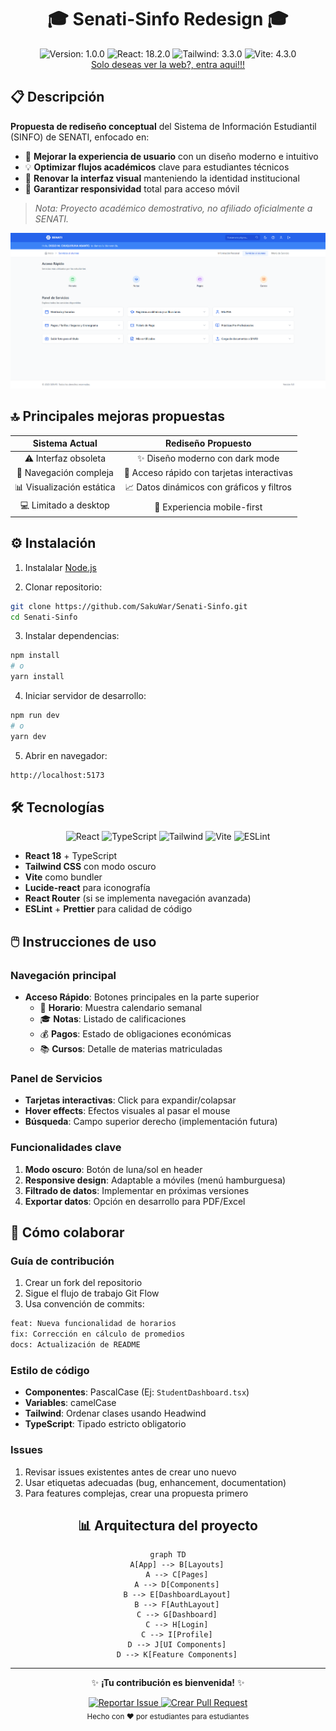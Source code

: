 <div align="center">

# 🎓 Senati-Sinfo Redesign 🎓

<img src="https://img.shields.io/badge/Version-1.0.0-blue" alt="Version: 1.0.0">
<img src="https://img.shields.io/badge/React-18.2.0-61dafb" alt="React: 18.2.0">
<img src="https://img.shields.io/badge/Tailwind-3.3.0-38bdf8" alt="Tailwind: 3.3.0">
<img src="https://img.shields.io/badge/Vite-4.3.0-646cff" alt="Vite: 4.3.0">

</div>

<div align="center">
<a href="https://sakuwar.github.io/Senati-Sinfo/" target="_blank">Solo deseas ver la web?, entra aqui!!!</a>
</div>

## 📋 Descripción 

**Propuesta de rediseño conceptual** del Sistema de Información Estudiantil (SINFO) de SENATI, enfocado en:

- 🚀 **Mejorar la experiencia de usuario** con un diseño moderno e intuitivo  
- 💡 **Optimizar flujos académicos** clave para estudiantes técnicos  
- 🎨 **Renovar la interfaz visual** manteniendo la identidad institucional  
- 📱 **Garantizar responsividad** total para acceso móvil  

> *Nota: Proyecto académico demostrativo, no afiliado oficialmente a SENATI.*

<div align="center">
  <img src="Screenshot 2025-04-28 115704.png" alt="Vista previa del dashboard">
</div>

## 🔝 Principales mejoras propuestas 

<table>
  <thead>
    <tr>
      <th align="center">Sistema Actual</th>
      <th align="center">Rediseño Propuesto</th>
    </tr>
  </thead>
  <tbody>
    <tr>
      <td align="center">⚠️ Interfaz obsoleta</td>
      <td align="center">✨ Diseño moderno con dark mode</td>
    </tr>
    <tr>
      <td align="center">🔄 Navegación compleja</td>
      <td align="center">🎯 Acceso rápido con tarjetas interactivas</td>
    </tr>
    <tr>
      <td align="center">📊 Visualización estática</td>
      <td align="center">📈 Datos dinámicos con gráficos y filtros</td>
    </tr>
    <tr>
      <td align="center">💻 Limitado a desktop</td>
      <td align="center">📱 Experiencia mobile-first</td>
    </tr>
  </tbody>
</table>

## ⚙️ Instalación 
1. Instalalar <a href="https://nodejs.org/es" target="_blank">Node.js</a>

2. Clonar repositorio:
```bash
git clone https://github.com/SakuWar/Senati-Sinfo.git
cd Senati-Sinfo
```

3. Instalar dependencias:
```bash
npm install
# o
yarn install
```

4. Iniciar servidor de desarrollo:
```bash
npm run dev
# o
yarn dev
```

5. Abrir en navegador:
```bash
http://localhost:5173
```

## 🛠️ Tecnologías 

<div align="center">
  <img src="https://img.shields.io/badge/React-20232A?style=for-the-badge&logo=react&logoColor=61DAFB" alt="React">
  <img src="https://img.shields.io/badge/TypeScript-007ACC?style=for-the-badge&logo=typescript&logoColor=white" alt="TypeScript">
  <img src="https://img.shields.io/badge/Tailwind_CSS-38B2AC?style=for-the-badge&logo=tailwind-css&logoColor=white" alt="Tailwind">
  <img src="https://img.shields.io/badge/Vite-B73BFE?style=for-the-badge&logo=vite&logoColor=FFD62E" alt="Vite">
  <img src="https://img.shields.io/badge/ESLint-4B3263?style=for-the-badge&logo=eslint&logoColor=white" alt="ESLint">
</div>

* **React 18** + TypeScript
* **Tailwind CSS** con modo oscuro
* **Vite** como bundler
* **Lucide-react** para iconografía
* **React Router** (si se implementa navegación avanzada)
* **ESLint** + **Prettier** para calidad de código

## 🖱️ Instrucciones de uso 

### Navegación principal

* **Acceso Rápido**: Botones principales en la parte superior
   * 📅 **Horario**: Muestra calendario semanal
   * 🎓 **Notas**: Listado de calificaciones
   * 💰 **Pagos**: Estado de obligaciones económicas
   * 📚 **Cursos**: Detalle de materias matriculadas

### Panel de Servicios

* **Tarjetas interactivas**: Click para expandir/colapsar
* **Hover effects**: Efectos visuales al pasar el mouse
* **Búsqueda**: Campo superior derecho (implementación futura)

### Funcionalidades clave

1. **Modo oscuro**: Botón de luna/sol en header
2. **Responsive design**: Adaptable a móviles (menú hamburguesa)
3. **Filtrado de datos**: Implementar en próximas versiones
4. **Exportar datos**: Opción en desarrollo para PDF/Excel

## 🤝 Cómo colaborar 

### Guía de contribución

1. Crear un fork del repositorio
2. Sigue el flujo de trabajo Git Flow
3. Usa convención de commits:
```bash
feat: Nueva funcionalidad de horarios
fix: Corrección en cálculo de promedios
docs: Actualización de README
```

### Estilo de código

* **Componentes**: PascalCase (Ej: `StudentDashboard.tsx`)
* **Variables**: camelCase
* **Tailwind**: Ordenar clases usando Headwind
* **TypeScript**: Tipado estricto obligatorio

### Issues

1. Revisar issues existentes antes de crear uno nuevo
2. Usar etiquetas adecuadas (bug, enhancement, documentation)
3. Para features complejas, crear una propuesta primero

<div align="center">
  
## 📊 Arquitectura del proyecto

```mermaid
graph TD
    A[App] --> B[Layouts]
    A --> C[Pages]
    A --> D[Components]
    B --> E[DashboardLayout]
    B --> F[AuthLayout]
    C --> G[Dashboard]
    C --> H[Login]
    C --> I[Profile]
    D --> J[UI Components]
    D --> K[Feature Components]
```
</div>

---

<div align="center">
  
✨ **¡Tu contribución es bienvenida!** ✨

<a href="https://github.com/SakuWar/Senati-Sinfo/issues">
  <img src="https://img.shields.io/badge/Reportar-Issue-red?style=for-the-badge&logo=github" alt="Reportar Issue">
</a>
<a href="https://github.com/SakuWar/Senati-Sinfo/pulls">
  <img src="https://img.shields.io/badge/Crear-Pull%20Request-green?style=for-the-badge&logo=github" alt="Crear Pull Request">
</a>

</div>

<div align="center">
  <sub>Hecho con ❤️ por estudiantes para estudiantes</sub>
</div>

